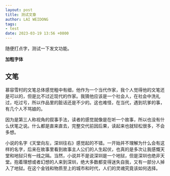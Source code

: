 ```yaml
---
layout: post
title: 测试文章
author: LAI WEIDONG
tags:
- test
date: 2023-03-19 13:56 +0800
---
```


随便打点字，测试一下发文功能。

**加粗字体**

## 文笔

慕容雪村的文笔总体感觉粗中有细，他作为一个当代作家，我个人觉得他的文笔还是可以的，但是比不过近现代的作家。我猜他应该是一个社会人，在社会中洗礼过，吃过亏，所以作品里的脏话还是不少的。这也难怪，在当代，遇到坑爹的事，有几个人不骂娘的。

因为是第三人称视角的叙事手法，读者的感觉就像是在听一个故事，所以也没有什么伏笔之说。什么都是直来直去，完整交代前因后果，读起来也就轻松很多，不会多想。

小说的名字《天堂向左，深圳往右》感觉起的不错。一开始并不理解为什么会有这样的名字，后来在故事里看到故事主人公们的人生起伏，也真的是多次让我感慨天堂和地狱只有一线之隔。当然，小说并不是说深圳是一个地狱，但是深圳也绝非天堂。抱着理想或者幻想的人来到深圳，绝大多数都变得迷失自我，又有一部分人掉入了地狱。在这个金钱和物质至上的城市和时代，人们的灵魂究竟该如何选择。
